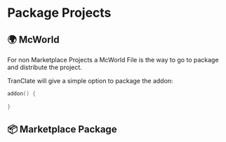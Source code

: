 # Package Projects

## &#127757; McWorld

For non Marketplace Projects a McWorld File is the way to go to package and distribute
the project.

TranClate will give a simple option to package the addon:

````kotlin
addon() {
    
}
````

## &#128230; Marketplace Package

